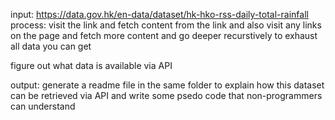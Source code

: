 input: https://data.gov.hk/en-data/dataset/hk-hko-rss-daily-total-rainfall
process: visit the link and fetch content from the link and also visit any links on the page and fetch more content and go deeper recurstively to exhaust all data you can get

figure out what data is available via API 

output: generate a readme file in the same folder to explain how this dataset can be retrieved via API and write some psedo code that non-programmers can understand